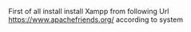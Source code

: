 First of all install install Xampp from following Url 
https://www.apachefriends.org/ according to system
